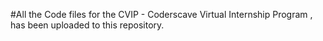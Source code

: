 #All the Code files for the CVIP - Coderscave Virtual Internship Program , has been uploaded to this repository.
